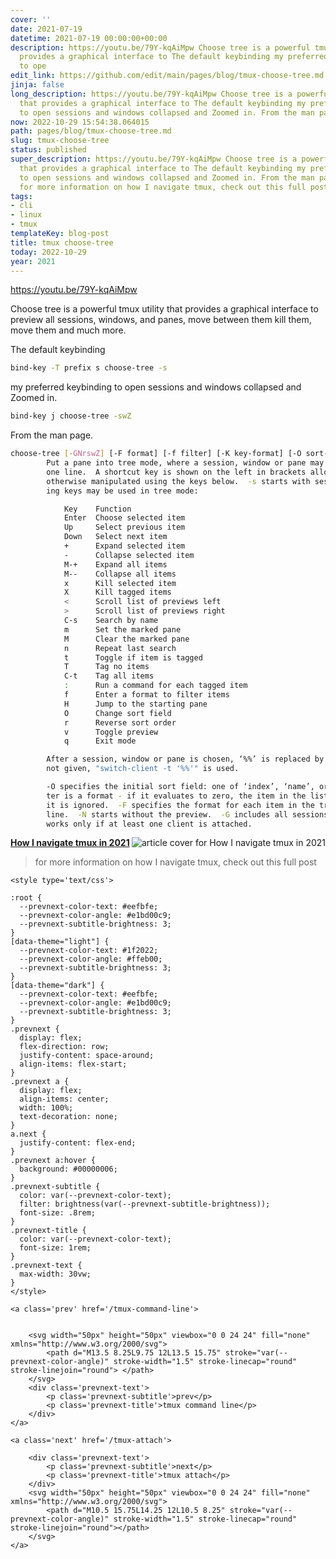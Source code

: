 ```yaml
---
cover: ''
date: 2021-07-19
datetime: 2021-07-19 00:00:00+00:00
description: https://youtu.be/79Y-kqAiMpw Choose tree is a powerful tmux utility that
  provides a graphical interface to The default keybinding my preferred keybinding
  to ope
edit_link: https://github.com/edit/main/pages/blog/tmux-choose-tree.md
jinja: false
long_description: https://youtu.be/79Y-kqAiMpw Choose tree is a powerful tmux utility
  that provides a graphical interface to The default keybinding my preferred keybinding
  to open sessions and windows collapsed and Zoomed in. From the man page. https://waylonwalker.co
now: 2022-10-29 15:54:38.064015
path: pages/blog/tmux-choose-tree.md
slug: tmux-choose-tree
status: published
super_description: https://youtu.be/79Y-kqAiMpw Choose tree is a powerful tmux utility
  that provides a graphical interface to The default keybinding my preferred keybinding
  to open sessions and windows collapsed and Zoomed in. From the man page. https://waylonwalker.com/tmux-nav-2021/
  for more information on how I navigate tmux, check out this full post
tags:
- cli
- linux
- tmux
templateKey: blog-post
title: tmux choose-tree
today: 2022-10-29
year: 2021
---
```


https://youtu.be/79Y-kqAiMpw

Choose tree is a powerful tmux utility that provides a graphical interface to
preview all sessions, windows, and panes, move between them kill them, move
them and much more.


The default keybinding

``` bash
bind-key -T prefix s choose-tree -s
```

my preferred keybinding to open sessions and windows collapsed and Zoomed in.

```bash
bind-key j choose-tree -swZ
```

From the man page.

``` bash
choose-tree [-GNrswZ] [-F format] [-f filter] [-K key-format] [-O sort-order] [-t target-pane] [template]
        Put a pane into tree mode, where a session, window or pane may be chosen interactively from a tree.  Each session, window or pane is shown on
        one line.  A shortcut key is shown on the left in brackets allowing for immediate choice, or the tree may be navigated and an item chosen or
        otherwise manipulated using the keys below.  -s starts with sessions collapsed and -w with windows collapsed.  -Z zooms the pane.  The follow‐
        ing keys may be used in tree mode:

            Key    Function
            Enter  Choose selected item
            Up     Select previous item
            Down   Select next item
            +      Expand selected item
            -      Collapse selected item
            M-+    Expand all items
            M--    Collapse all items
            x      Kill selected item
            X      Kill tagged items
            <      Scroll list of previews left
            >      Scroll list of previews right
            C-s    Search by name
            m      Set the marked pane
            M      Clear the marked pane
            n      Repeat last search
            t      Toggle if item is tagged
            T      Tag no items
            C-t    Tag all items
            :      Run a command for each tagged item
            f      Enter a format to filter items
            H      Jump to the starting pane
            O      Change sort field
            r      Reverse sort order
            v      Toggle preview
            q      Exit mode

        After a session, window or pane is chosen, ‘%%’ is replaced by the target in template and the result executed as a command.  If template is
        not given, "switch-client -t '%%'" is used.

        -O specifies the initial sort field: one of ‘index’, ‘name’, or ‘time’.  -r reverses the sort order.  -f specifies an initial filter: the fil‐
        ter is a format - if it evaluates to zero, the item in the list is not shown, otherwise it is shown.  If a filter would lead to an empty list,
        it is ignored.  -F specifies the format for each item in the tree and -K a format for each shortcut key; both are evaluated once for each
        line.  -N starts without the preview.  -G includes all sessions in any session groups in the tree rather than only the first.  This command
        works only if at least one client is attached.
```


<div class="onelinelink-wrapper">
    <a class="onelinelink" href="https://waylonwalker.com/tmux-nav-2021/">
        <img style="float: right;" align='right' src="https://covers.waylonwalker.com/tmux-nav-2021.jpg" alt="article cover for How I navigate tmux in 2021"/>
        <p><strong>How I navigate tmux in 2021</strong></p>
    </a>
</div>


> for more information on how I navigate tmux, check out this full post
<div class='prevnext'>

    <style type='text/css'>

    :root {
      --prevnext-color-text: #eefbfe;
      --prevnext-color-angle: #e1bd00c9;
      --prevnext-subtitle-brightness: 3;
    }
    [data-theme="light"] {
      --prevnext-color-text: #1f2022;
      --prevnext-color-angle: #ffeb00;
      --prevnext-subtitle-brightness: 3;
    }
    [data-theme="dark"] {
      --prevnext-color-text: #eefbfe;
      --prevnext-color-angle: #e1bd00c9;
      --prevnext-subtitle-brightness: 3;
    }
    .prevnext {
      display: flex;
      flex-direction: row;
      justify-content: space-around;
      align-items: flex-start;
    }
    .prevnext a {
      display: flex;
      align-items: center;
      width: 100%;
      text-decoration: none;
    }
    a.next {
      justify-content: flex-end;
    }
    .prevnext a:hover {
      background: #00000006;
    }
    .prevnext-subtitle {
      color: var(--prevnext-color-text);
      filter: brightness(var(--prevnext-subtitle-brightness));
      font-size: .8rem;
    }
    .prevnext-title {
      color: var(--prevnext-color-text);
      font-size: 1rem;
    }
    .prevnext-text {
      max-width: 30vw;
    }
    </style>
    
    <a class='prev' href='/tmux-command-line'>
    

        <svg width="50px" height="50px" viewbox="0 0 24 24" fill="none" xmlns="http://www.w3.org/2000/svg">
            <path d="M13.5 8.25L9.75 12L13.5 15.75" stroke="var(--prevnext-color-angle)" stroke-width="1.5" stroke-linecap="round" stroke-linejoin="round"> </path>
        </svg>
        <div class='prevnext-text'>
            <p class='prevnext-subtitle'>prev</p>
            <p class='prevnext-title'>tmux command line</p>
        </div>
    </a>
    
    <a class='next' href='/tmux-attach'>
    
        <div class='prevnext-text'>
            <p class='prevnext-subtitle'>next</p>
            <p class='prevnext-title'>tmux attach</p>
        </div>
        <svg width="50px" height="50px" viewbox="0 0 24 24" fill="none" xmlns="http://www.w3.org/2000/svg">
            <path d="M10.5 15.75L14.25 12L10.5 8.25" stroke="var(--prevnext-color-angle)" stroke-width="1.5" stroke-linecap="round" stroke-linejoin="round"></path>
        </svg>
    </a>
  </div>